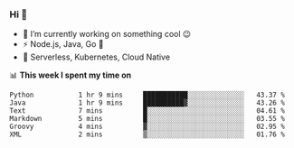 ### Hi 👋

<!--
**nodejh/nodejh** is a ✨ _special_ ✨ repository because its `README.md` (this file) appears on your GitHub profile.

Here are some ideas to get you started:

- 🔭 I’m currently working on ...
- 🌱 I’m currently learning ...
- 👯 I’m looking to collaborate on ...
- 🤔 I’m looking for help with ...
- 💬 Ask me about ...
- 📫 How to reach me: ...
- 😄 Pronouns: ...
- ⚡ Fun fact: ...
-->

- 🔭 I’m currently working on something cool :wink:
- ⚡ Node.js, Java, Go :thought_balloon:
- 🤖 Serverless, Kubernetes, Cloud Native

📊 **This week I spent my time on**

<!--START_SECTION:waka-->

```text
Python           1 hr 9 mins     ███████████░░░░░░░░░░░░░░   43.37 %
Java             1 hr 9 mins     ██████████▓░░░░░░░░░░░░░░   43.26 %
Text             7 mins          █░░░░░░░░░░░░░░░░░░░░░░░░   04.61 %
Markdown         5 mins          █░░░░░░░░░░░░░░░░░░░░░░░░   03.55 %
Groovy           4 mins          ▓░░░░░░░░░░░░░░░░░░░░░░░░   02.95 %
XML              2 mins          ▒░░░░░░░░░░░░░░░░░░░░░░░░   01.76 %
```

<!--END_SECTION:waka-->


<!--
:traffic_light: **Visitors**

![visitors](https://visitor-badge.glitch.me/badge?page_id=nodejh.nodejh)
-->
